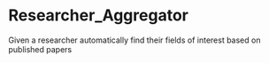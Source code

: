 # Researcher_Aggregator
Given a researcher automatically find their fields of interest based on published papers
